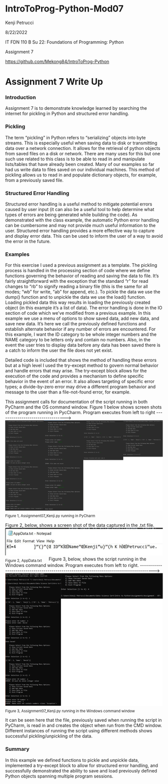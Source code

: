 # IntroToProg-Python-Mod07
Kenji Petrucci

8/22/2022

IT FDN 110 B Su 22: Foundations of Programming: Python

Assignment 7

https://github.com/Mekong84/IntroToProg-Python


# **Assignment 7 Write Up**

### **Introduction**

Assignment 7 is to demonstrate knowledge learned by searching the internet for pickling in Python and structured error handling.  

### **Pickling**

The term “pickling” in Python refers to “serializing” objects into byte streams.  This is especially useful when saving data to disk or transmitting data over a network connection.  It allows for the retrieval of python objects from saved files on a disk or network.  There are many uses for this but one such use related to this class is to be able to read in and manipulate lists/tables that have already been created.  Many of our examples so far had us write data to files saved on our individual machines.  This method of pickling allows us to read in and populate dictionary objects, for example, from a previously saved file.  

### Structured Error Handling

Structured error handling is a useful method to mitigate potential errors caused by user input (it can also be a useful tool to help determine what types of errors are being generated while building the code).  As demonstrated with the class example, the automatic Python error handling can be cumbersome and may not provide much useful information to the user.  Structured error handling provides a more effective way to capture and display error data.  This can be used to inform the user of a way to avoid the error in the future.  

### **Examples**

For this exercise I used a previous assignment as a template.  The pickling process is handled in the processing section of code where we define functions governing the behavior of reading and saving the data to file.  It’s fairly straightforward with the exception that the standard “r” for read changes to “rb” to signify reading a binary file (this is the same for all modes; “wb” for write, “ab” for append, etc.).  To pickle the data we use the dump() function and to unpickle the data we use the load() function.  Loading pickled data this way results in loading the previously created object (in this example it’s a list of data).
The error handling is done in the IO section of code which we’ve modified from a previous example.  In this example we use a menu of options to show saved data, add new data, and save new data.  It’s here we call the previously defined functions and establish alternate behavior if any number of errors are encountered.  For this example, I want the ID category to be whole integer numbers and the NAME category to be letters only and contain no numbers.  Also, in the event the user tries to display data before any data has been saved there is a catch to inform the user the file does not yet exist.  

Detailed code is included that shows the method of handling these errors but at a high level I used the try-except method to govern normal behavior and handle errors that may arise.  The try-except block allows for the execution of the code and provides a mechanism to define specific behavior in the event of an error.  It also allows targeting of specific error types; a divide-by-zero error may drive a different program behavior and message to the user than a file-not-found error, for example.    

This assignment calls for documentation of the script running in both PyCharm and the OS command window.  Figure 1 below shows screen shots of the program running in PycCharm.  Program executes from left to right --------------------------------->
![Figure 1, Assignment07_Kenji.py running in PyCharm](PyCharm.jpg)
<sub>Figure 1, Assignment07_Kenji.py running in PyCharm</sub>

Figure 2, below, shows a screen shot of the data captured in the .txt file.
![Figure 2](saved_file_screen_shot.jpg)
<sub>Figure 2, AppData.txt</sub>
 
Figure 3, below, shows the script running in the Windows command window.  Program executes from left to right. ------------------------------------------------------------------------------------->
![Fgure 3](CMD.jpg)
<sub>Figure 3, Assignment07_Kenji.py running in the Windows command window</sub>

It can be seen here that the file, previously saved when running the script in PyCharm, is read in and creates the object when run from the CMD window.  Different instances of running the script using different methods shows successful pickling/unpickling of the data.

### **Summary**

In this example we defined functions to pickle and unpickle data, implemented a try-except block to allow for structured error handling, and successfully demonstrated the ability to save and load previously defined Python objects spanning multiple program sessions.  
